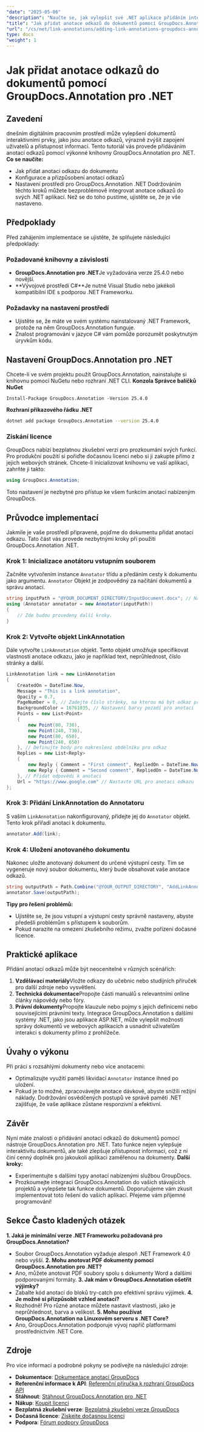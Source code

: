 ```yaml
---
"date": "2025-05-06"
"description": "Naučte se, jak vylepšit své .NET aplikace přidáním interaktivních anotací odkazů pomocí výkonné knihovny GroupDocs.Annotation. Postupujte podle našeho podrobného návodu a vylepšete interaktivitu dokumentů ještě dnes."
"title": "Jak přidat anotace odkazů do dokumentů pomocí GroupDocs.Annotation pro .NET | Průvodce pro vývojáře"
"url": "/cs/net/link-annotations/adding-link-annotations-groupdocs-annotation-dotnet/"
type: docs
"weight": 1
---
```


# Jak přidat anotace odkazů do dokumentů pomocí GroupDocs.Annotation pro .NET
## Zavedení
dnešním digitálním pracovním prostředí může vylepšení dokumentů interaktivními prvky, jako jsou anotace odkazů, výrazně zvýšit zapojení uživatelů a přístupnost informací. Tento tutoriál vás provede přidáváním anotací odkazů pomocí výkonné knihovny GroupDocs.Annotation pro .NET.
**Co se naučíte:**
- Jak přidat anotaci odkazu do dokumentu
- Konfigurace a přizpůsobení anotací odkazů
- Nastavení prostředí pro GroupDocs.Annotation .NET
Dodržováním těchto kroků můžete bezproblémově integrovat anotace odkazů do svých .NET aplikací. Než se do toho pustíme, ujistěte se, že je vše nastaveno.
## Předpoklady
Před zahájením implementace se ujistěte, že splňujete následující předpoklady:
### Požadované knihovny a závislosti
- **GroupDocs.Annotation pro .NET**Je vyžadována verze 25.4.0 nebo novější.
- **Vývojové prostředí C#**Je nutné Visual Studio nebo jakékoli kompatibilní IDE s podporou .NET Frameworku.
### Požadavky na nastavení prostředí
- Ujistěte se, že máte ve svém systému nainstalovaný .NET Framework, protože na něm GroupDocs.Annotation funguje.
- Znalost programování v jazyce C# vám pomůže porozumět poskytnutým úryvkům kódu.
## Nastavení GroupDocs.Annotation pro .NET
Chcete-li ve svém projektu použít GroupDocs.Annotation, nainstalujte si knihovnu pomocí NuGetu nebo rozhraní .NET CLI.
**Konzola Správce balíčků NuGet**
```shell
Install-Package GroupDocs.Annotation -Version 25.4.0
```
**Rozhraní příkazového řádku .NET**
```bash
dotnet add package GroupDocs.Annotation --version 25.4.0
```
### Získání licence
GroupDocs nabízí bezplatnou zkušební verzi pro prozkoumání svých funkcí. Pro produkční použití si pořiďte dočasnou licenci nebo si ji zakupte přímo z jejich webových stránek.
Chcete-li inicializovat knihovnu ve vaší aplikaci, zahrňte ji takto:
```csharp
using GroupDocs.Annotation;
```
Toto nastavení je nezbytné pro přístup ke všem funkcím anotací nabízeným GroupDocs.
## Průvodce implementací
Jakmile je vaše prostředí připravené, pojďme do dokumentu přidat anotaci odkazu. Tato část vás provede nezbytnými kroky při použití GroupDocs.Annotation .NET.
### Krok 1: Inicializace anotátoru vstupním souborem
Začněte vytvořením instance `Annotator` třídu a předáním cesty k dokumentu jako argumentu. `Annotator` Objekt je zodpovědný za načítání dokumentů a správu anotací.
```csharp
string inputPath = "@YOUR_DOCUMENT_DIRECTORY/InputDocument.docx"; // Nahraďte cestou k dokumentu
using (Annotator annotator = new Annotator(inputPath))
{
    // Zde budou provedeny další kroky.
}
```
### Krok 2: Vytvořte objekt LinkAnnotation
Dále vytvořte `LinkAnnotation` objekt. Tento objekt umožňuje specifikovat vlastnosti anotace odkazu, jako je například text, neprůhlednost, číslo stránky a další.
```csharp
LinkAnnotation link = new LinkAnnotation
{
    CreatedOn = DateTime.Now,
    Message = "This is a link annotation",
    Opacity = 0.7,
    PageNumber = 0, // Zadejte číslo stránky, na kterou má být odkaz přidán
    BackgroundColor = 16761035, // Nastavení barvy pozadí pro anotaci
    Points = new List<Point>
    {
        new Point(80, 730),
        new Point(240, 730),
        new Point(80, 650),
        new Point(240, 650)
    }, // Definujte body pro nakreslení obdélníku pro odkaz
    Replies = new List<Reply>
    {
        new Reply { Comment = "First comment", RepliedOn = DateTime.Now },
        new Reply { Comment = "Second comment", RepliedOn = DateTime.Now }
    }, // Přidat odpovědi k anotaci
    Url = "https://www.google.com" // Nastavte URL pro anotaci odkazu
};
```
### Krok 3: Přidání LinkAnnotation do Annotatoru
S vaším `LinkAnnotation` nakonfigurovaný, přidejte jej do `Annotator` objekt. Tento krok přiřadí anotaci k dokumentu.
```csharp
annotator.Add(link);
```
### Krok 4: Uložení anotovaného dokumentu
Nakonec uložte anotovaný dokument do určené výstupní cesty. Tím se vygeneruje nový soubor dokumentu, který bude obsahovat vaše anotace odkazů.
```csharp
string outputPath = Path.Combine("@YOUR_OUTPUT_DIRECTORY", "AddLinkAnnotation-output.docx");
annotator.Save(outputPath);
```
**Tipy pro řešení problémů:**
- Ujistěte se, že jsou vstupní a výstupní cesty správně nastaveny, abyste předešli problémům s přístupem k souborům.
- Pokud narazíte na omezení zkušebního režimu, zvažte pořízení dočasné licence.
## Praktické aplikace
Přidání anotací odkazů může být neocenitelné v různých scénářích:
1. **Vzdělávací materiály**Vložte odkazy do učebnic nebo studijních příruček pro další zdroje nebo vysvětlení.
2. **Technická dokumentace**Propojte části manuálů s relevantními online články nápovědy nebo fóry.
3. **Právní dokumenty**Propojte klauzule nebo pojmy s jejich definicemi nebo souvisejícími právními texty.
Integrace GroupDocs.Annotation s dalšími systémy .NET, jako jsou aplikace ASP.NET, může vylepšit možnosti správy dokumentů ve webových aplikacích a usnadnit uživatelům interakci s dokumenty přímo z prohlížeče.
## Úvahy o výkonu
Při práci s rozsáhlými dokumenty nebo více anotacemi:
- Optimalizujte využití paměti likvidací `Annotator` instance ihned po uložení.
- Pokud je to možné, zpracovávejte anotace dávkově, abyste snížili režijní náklady.
Dodržování osvědčených postupů ve správě paměti .NET zajišťuje, že vaše aplikace zůstane responzivní a efektivní.
## Závěr
Nyní máte znalosti o přidávání anotací odkazů do dokumentů pomocí nástroje GroupDocs.Annotation pro .NET. Tato funkce nejen vylepšuje interaktivitu dokumentů, ale také zlepšuje přístupnost informací, což z ní činí cenný doplněk pro jakoukoli aplikaci zaměřenou na dokumenty.
**Další kroky:**
- Experimentujte s dalšími typy anotací nabízenými službou GroupDocs.
- Prozkoumejte integraci GroupDocs.Annotation do vašich stávajících projektů a vylepšete tak funkce dokumentů.
Doporučujeme vám zkusit implementovat toto řešení do vašich aplikací. Přejeme vám příjemné programování!
## Sekce Často kladených otázek
**1. Jaká je minimální verze .NET Frameworku požadovaná pro GroupDocs.Annotation?**
   - Soubor GroupDocs.Annotation vyžaduje alespoň .NET Framework 4.0 nebo vyšší.
**2. Mohu anotovat PDF dokumenty pomocí GroupDocs.Annotation pro .NET?**
   - Ano, můžete anotovat PDF soubory spolu s dokumenty Word a dalšími podporovanými formáty.
**3. Jak mám v GroupDocs.Annotation ošetřit výjimky?**
   - Zabalte kód anotací do bloků try-catch pro efektivní správu výjimek.
**4. Je možné si přizpůsobit vzhled anotací?**
   - Rozhodně! Pro různé anotace můžete nastavit vlastnosti, jako je neprůhlednost, barva a velikost.
**5. Mohu používat GroupDocs.Annotation na Linuxovém serveru s .NET Core?**
   - Ano, GroupDocs.Annotation podporuje vývoj napříč platformami prostřednictvím .NET Core.
## Zdroje
Pro více informací a podrobné pokyny se podívejte na následující zdroje:
- **Dokumentace**: [Dokumentace anotací GroupDocs](https://docs.groupdocs.com/annotation/net/)
- **Referenční informace k API**: [Referenční příručka k rozhraní GroupDocs API](https://reference.groupdocs.com/annotation/net/)
- **Stáhnout**: [Stáhnout GroupDocs.Annotation pro .NET](https://releases.groupdocs.com/annotation/net/)
- **Nákup**: [Koupit licenci](https://purchase.groupdocs.com/buy)
- **Bezplatná zkušební verze**: [Bezplatná zkušební verze GroupDocs](https://releases.groupdocs.com/annotation/net/)
- **Dočasná licence**: [Získejte dočasnou licenci](https://purchase.groupdocs.com/temporary-license/)
- **Podpora**: [Fórum podpory GroupDocs](https://forum.groupdocs.com/c/annotation/)